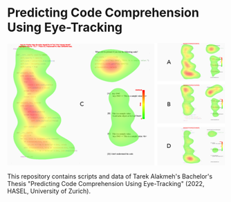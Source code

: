 # Predicting Code Comprehension Using Eye-Tracking

![](assets/results_eye_behaviour_correlation.png)

This repository contains scripts and data of Tarek Alakmeh's Bachelor's Thesis "Predicting Code Comprehension Using Eye-Tracking" (2022, HASEL, University of Zurich).